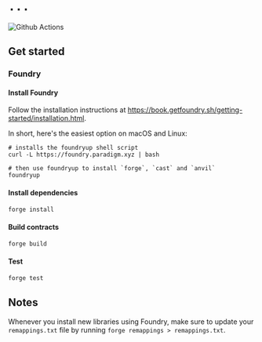 # `...`

![Github Actions](https://github.com/kalaspuff/solidity-template/workflows/test/badge.svg)


## Get started

### Foundry

#### Install Foundry
Follow the installation instructions at https://book.getfoundry.sh/getting-started/installation.html.

In short, here's the easiest option on macOS and Linux:
```
# installs the foundryup shell script
curl -L https://foundry.paradigm.xyz | bash

# then use foundryup to install `forge`, `cast` and `anvil`
foundryup
```

#### Install dependencies
```bash
forge install
```

#### Build contracts
```bash
forge build
```

#### Test
```bash
forge test
```

## Notes

Whenever you install new libraries using Foundry, make sure to update your `remappings.txt` file by running `forge remappings > remappings.txt`.
